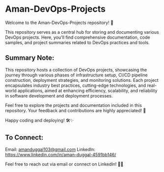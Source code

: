 # Aman-DevOps-Projects

Welcome to the Aman-DevOps-Projects repository! 🚀

This repository serves as a central hub for storing and documenting various DevOps projects. Here, you'll find comprehensive documentation, code samples, and project summaries related to DevOps practices and tools.

## Summary Note:

This repository hosts a collection of DevOps projects, showcasing the journey through various phases of infrastructure setup, CI/CD pipeline construction, deployment strategies, and monitoring solutions. Each project encapsulates industry best practices, cutting-edge technologies, and real-world applications, aimed at enhancing efficiency, scalability, and reliability in software development and deployment processes.

Feel free to explore the projects and documentation included in this repository. Your feedback and contributions are highly appreciated! 🌟

Happy coding and deploying! 🛠️✨

## To Connect:
Email: amanduggal103@gmail.com
LinkedIn: https://www.linkedin.com/in/aman-duggal-4591bb146/

Feel free to reach out via email or connect on LinkedIn! 📧🔗
